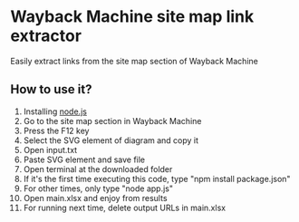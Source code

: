 # Wayback Machine site map link extractor
Easily extract links from the site map section of Wayback Machine

## How to use it?
1. Installing [node.js](https://nodejs.org)
2. Go to the site map section in Wayback Machine
3. Press the F12 key
4. Select the SVG element of diagram and copy it
5. Open input.txt
6. Paste SVG element and save file
7. Open terminal at the downloaded folder
7. If it's the first time executing this code, type "npm install package.json"
8. For other times, only type "node app.js"
9. Open main.xlsx and enjoy from results
10. For running next time, delete output URLs in main.xlsx
